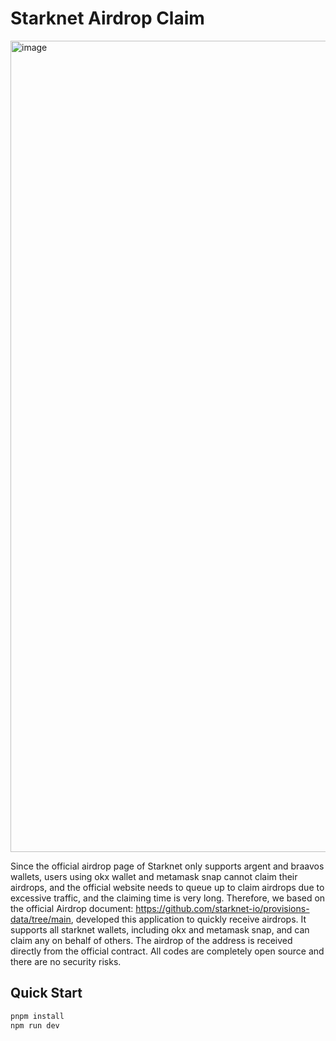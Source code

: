 # Starknet Airdrop Claim

<img width="1298" alt="image" src="https://github.com/YanYuanFE/stark-airdrop/assets/17774285/dc075ee8-f6eb-4479-b4d2-869883e676e8">


Since the official airdrop page of Starknet only supports argent and braavos wallets, users using okx wallet and metamask snap cannot claim their airdrops, and the official website needs to queue up to claim airdrops due to excessive traffic, and the claiming time is very long. Therefore, we based on the official Airdrop document: https://github.com/starknet-io/provisions-data/tree/main, developed this application to quickly receive airdrops. It supports all starknet wallets, including okx and metamask snap, and can claim any on behalf of others. The airdrop of the address is received directly from the official contract. All codes are completely open source and there are no security risks.



## Quick Start


```bash
pnpm install
npm run dev
```
